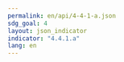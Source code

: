 ```yaml
---
permalink: en/api/4-4-1-a.json
sdg_goal: 4
layout: json_indicator
indicator: "4.4.1.a"
lang: en
---
```

